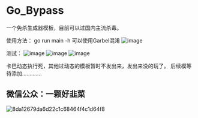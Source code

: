# Go_Bypass
一个免杀生成器模板，目前可以过国内主流杀毒。

使用方法：
go run main -h
可以使用Garbel混淆
![image](https://user-images.githubusercontent.com/82130343/147438586-2ec0c4d5-2e8b-4689-a203-1236afc44f2e.png)

测试：
![image](https://user-images.githubusercontent.com/82130343/147438635-5e21dca8-0c4d-4411-b9a9-cf7b90a5cdef.png)
![image](https://user-images.githubusercontent.com/82130343/147439823-74e517c7-6a88-4200-b87a-e2e466eaded9.png)
![image](https://user-images.githubusercontent.com/82130343/147440093-8751c92a-e971-4399-b5aa-4b7e843d9f75.png)

卡巴动态执行死，其他过动态的模板暂时不发出来，发出来没的玩了。
后续模等待添加.............
## 微信公众：一颗好韭菜
![8da12679da6d22c1c68464f4c1d64f8](https://user-images.githubusercontent.com/82130343/147440529-e6efd14d-6d2b-4161-9e9e-3543877539cb.jpg)
